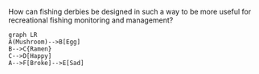 
How can fishing derbies be designed in such a way to be more useful for recreational fishing monitoring and management?

```mermaid
graph LR
A(Mushroom)-->B[Egg]
B-->C{Ramen}
C-->D[Happy]
A-->F[Broke]-->E[Sad]
```
